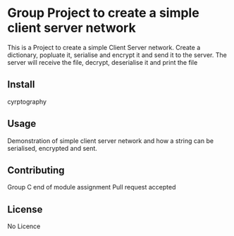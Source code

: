 # Group Project to create a simple client server network

This is a Project to create a simple Client Server network. Create a dictionary, popluate it, serialise and encrypt it and send it to the server. 
The server will receive the file, decrypt, deserialise it and print the file

## Install

cyrptography

## Usage

Demonstration of simple client server network and how a string can be serialised, encrypted and sent. 

## Contributing
Group C end of module assignment
Pull request accepted

## License

No Licence


